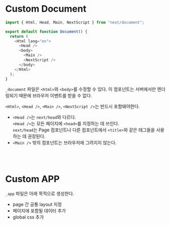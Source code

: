 # Custom Document

```js
import { Html, Head, Main, NextScript } from "next/document";

export default function Document() {
  return (
    <Html lang="en">
      <Head />
      <body>
        <Main />
        <NextScript />
      </body>
    </Html>
  );
}
```

`_document` 파일은 `<html>`와 `<body>`를 수정할 수 있다. 이 컴포넌트는 서버에서만 렌더링되기 때문에 브라우저 이벤트를 받을 수 없다.

`<Html>`, `<Head />`, `<Main />`, `<NextScript />`는 반드시 포함돼야한다.

- `<Head />`는 `next/head`와 다르다.  
   `<Head />`는 모든 페이지에 `<head>`를 지정하는 데 쓰인다.  
   `next/head`는 Page 컴포넌트나 다른 컴포넌트에서 `<title>`와 같은 태그들을 사용하는 데 권장된다.
- `<Main />` 밖의 컴포넌트는 브라우저에 그려지지 않는다.

<br />
<br />

# Custom APP

`_app` 파일은 아래 목적으로 생성한다.

- page 간 공통 layout 지정
- 페이지에 포함될 데이터 추가
- global css 추가
